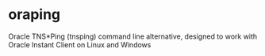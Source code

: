oraping
=======

Oracle TNS*Ping (tnsping) command line alternative, designed to work with Oracle Instant Client on Linux and Windows
